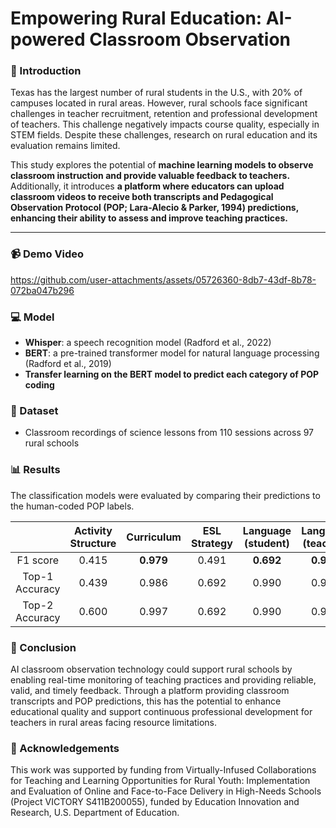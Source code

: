 # Empowering Rural Education: AI-powered Classroom Observation  
  
### :ledger: Introduction  
Texas has the largest number of rural students in the U.S., with 20% of campuses located in rural areas.  However, rural schools face significant challenges in teacher recruitment, retention and professional development of teachers. This challenge negatively impacts course quality, especially in STEM fields. Despite these challenges, research on rural education and its evaluation remains limited.  
  
This study explores the potential of **machine learning models to observe classroom instruction and provide valuable feedback to teachers.**  
Additionally, it introduces **a platform where educators can upload classroom videos to receive both transcripts and Pedagogical Observation Protocol (POP; Lara-Alecio & Parker, 1994) predictions, enhancing their ability to assess and improve teaching practices.**

-----

### :video_camera: Demo Video
https://github.com/user-attachments/assets/05726360-8db7-43df-8b78-072ba047b296
  
### :computer: Model
- **Whisper**: a speech recognition model (Radford et al., 2022)
- **BERT**: a pre-trained transformer model for natural language processing (Radford et al., 2019)
- **Transfer learning on the BERT model to predict each category of POP coding**
  
### 📑 Dataset
- Classroom recordings of science lessons from 110 sessions across 97 rural schools

### 📊 Results  
The classification models were evaluated by comparing their predictions to the human-coded POP labels. 

|   | Activity Structure | Curriculum | ESL Strategy | Language (student) | Language (teacher) | Language Content | Mode | Physical Group |
|     :---:      | :---: | :---: | :---: | :---: | :---: | :---: | :---: | :---:
| F1 score       | 0.415 | **0.979** | 0.491 | **0.692** | **0.907** | **0.851** | 0.426 | **0.666**
| Top-1 Accuracy | 0.439 | 0.986 | 0.692 | 0.990 | 0.995 | 0.941 | 0.677 | 0.809
| Top-2 Accuracy | 0.600 | 0.997 | 0.692 | 0.990 | 0.995 | 0.941 | 0.677 | 0.809
  
  
### :ledger: Conclusion  
AI classroom observation technology could support rural schools by enabling real-time monitoring of teaching practices and providing reliable, valid, and timely feedback. Through a platform providing classroom transcripts and POP predictions, this has the potential to enhance educational quality and support continuous professional development for teachers in rural areas facing resource limitations.

### :ledger: Acknowledgements  
This work was supported by funding from Virtually-Infused Collaborations for Teaching and Learning Opportunities for Rural Youth: Implementation and Evaluation of Online and Face-to-Face Delivery in High-Needs Schools (Project VICTORY S411B200055), funded by Education Innovation and Research, U.S. Department of Education.

